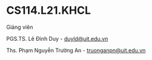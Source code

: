 # CS114.L21.KHCL
Giảng viên

PGS.TS. Lê Đình Duy - duyld@uit.edu.vn

Ths. Phạm Nguyễn Trường An - truonganpn@uit.edu.vn
